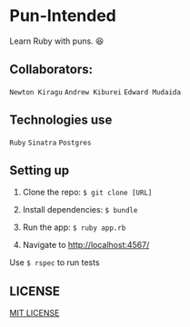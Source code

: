 # Pun-Intended

Learn Ruby with puns.  :laughing:

## Collaborators:

`Newton Kiragu` `Andrew Kiburei` `Edward Mudaida`

## Technologies use

`Ruby` `Sinatra` `Postgres`

## Setting up

1. Clone the repo: `$ git clone [URL]`

2. Install dependencies: `$ bundle`

3. Run the app: `$ ruby app.rb`

4. Navigate to [http://localhost:4567/](http://localhost:4567/)

Use `$ rspec` to run tests

## LICENSE

[MIT LICENSE]()
